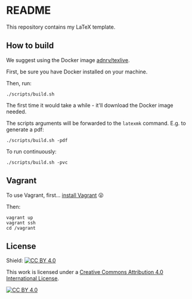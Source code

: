 # README

This repository contains my LaTeX template.

## How to build

We suggest using the Docker image 
[adnrv/texlive](https://hub.docker.com/r/adnrv/texlive/).

First, be sure you have Docker installed on your machine.

Then, run:

```
./scripts/build.sh
```

The first time it would take a while - it'll download the Docker image
needed.

The scripts arguments will be forwarded to the `latexmk` command.
E.g. to generate a pdf:
```
./scripts/build.sh -pdf
```

To run continuously:
```
./scripts/build.sh -pvc
```

## Vagrant

To use Vagrant, first... [install Vagrant](https://www.vagrantup.com/) :open_mouth:

Then:
```
vagrant up
vagrant ssh
cd /vagrant
```

## License

Shield: [![CC BY 4.0][cc-by-shield]][cc-by]

This work is licensed under a [Creative Commons Attribution 4.0 International
License][cc-by].

[![CC BY 4.0][cc-by-image]][cc-by]

[cc-by]: http://creativecommons.org/licenses/by/4.0/
[cc-by-image]: https://i.creativecommons.org/l/by/4.0/88x31.png
[cc-by-shield]: https://img.shields.io/badge/License-CC%20BY%204.0-lightgrey.svg

